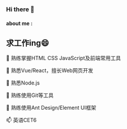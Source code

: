 ### Hi there 👋

#### about me :

## 求工作ing😄


🔭 熟练掌握HTML CSS JavaScript及前端常用工具

🌱 熟悉Vue/React，擅长Web网页开发

👯 熟悉Node.js

🤔 熟练使用Git等工具

💬 熟练使用Ant Design/Element UI框架

📫 英语CET6
